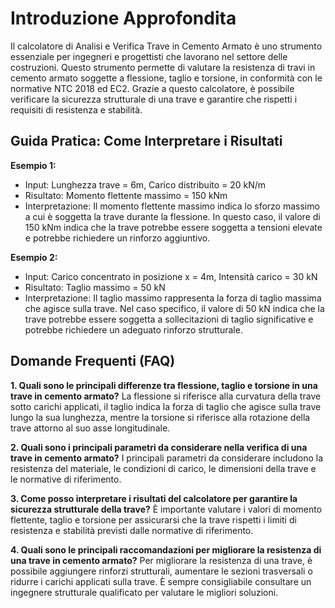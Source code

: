 # Introduzione Approfondita
Il calcolatore di Analisi e Verifica Trave in Cemento Armato è uno strumento essenziale per ingegneri e progettisti che lavorano nel settore delle costruzioni. Questo strumento permette di valutare la resistenza di travi in cemento armato soggette a flessione, taglio e torsione, in conformità con le normative NTC 2018 ed EC2. Grazie a questo calcolatore, è possibile verificare la sicurezza strutturale di una trave e garantire che rispetti i requisiti di resistenza e stabilità.

## Guida Pratica: Come Interpretare i Risultati

**Esempio 1:**
- Input: Lunghezza trave = 6m, Carico distribuito = 20 kN/m
- Risultato: Momento flettente massimo = 150 kNm
- Interpretazione: Il momento flettente massimo indica lo sforzo massimo a cui è soggetta la trave durante la flessione. In questo caso, il valore di 150 kNm indica che la trave potrebbe essere soggetta a tensioni elevate e potrebbe richiedere un rinforzo aggiuntivo.

**Esempio 2:**
- Input: Carico concentrato in posizione x = 4m, Intensità carico = 30 kN
- Risultato: Taglio massimo = 50 kN
- Interpretazione: Il taglio massimo rappresenta la forza di taglio massima che agisce sulla trave. Nel caso specifico, il valore di 50 kN indica che la trave potrebbe essere soggetta a sollecitazioni di taglio significative e potrebbe richiedere un adeguato rinforzo strutturale.

## Domande Frequenti (FAQ)

**1. Quali sono le principali differenze tra flessione, taglio e torsione in una trave in cemento armato?**
La flessione si riferisce alla curvatura della trave sotto carichi applicati, il taglio indica la forza di taglio che agisce sulla trave lungo la sua lunghezza, mentre la torsione si riferisce alla rotazione della trave attorno al suo asse longitudinale.

**2. Quali sono i principali parametri da considerare nella verifica di una trave in cemento armato?**
I principali parametri da considerare includono la resistenza del materiale, le condizioni di carico, le dimensioni della trave e le normative di riferimento.

**3. Come posso interpretare i risultati del calcolatore per garantire la sicurezza strutturale della trave?**
È importante valutare i valori di momento flettente, taglio e torsione per assicurarsi che la trave rispetti i limiti di resistenza e stabilità previsti dalle normative di riferimento.

**4. Quali sono le principali raccomandazioni per migliorare la resistenza di una trave in cemento armato?**
Per migliorare la resistenza di una trave, è possibile aggiungere rinforzi strutturali, aumentare le sezioni trasversali o ridurre i carichi applicati sulla trave. È sempre consigliabile consultare un ingegnere strutturale qualificato per valutare le migliori soluzioni.